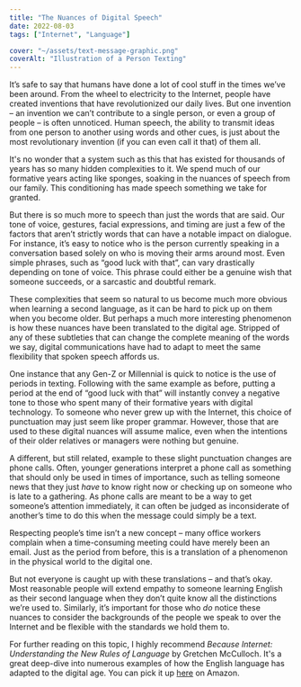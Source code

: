 ```yaml
---
title: "The Nuances of Digital Speech"
date: 2022-08-03
tags: ["Internet", "Language"]

cover: "~/assets/text-message-graphic.png"
coverAlt: "Illustration of a Person Texting"
---
```


It’s safe to say that humans have done a lot of cool stuff in the times we’ve been around. From the wheel to electricity to the Internet, people have created inventions that have revolutionized our daily lives. But one invention – an invention we can’t contribute to a single person, or even a group of people – is often unnoticed. Human speech, the ability to transmit ideas from one person to another using words and other cues, is just about the most revolutionary invention (if you can even call it that) of them all.

It's no wonder that a system such as this that has existed for thousands of years has so many hidden complexities to it. We spend much of our formative years acting like sponges, soaking in the nuances of speech from our family. This conditioning has made speech something we take for granted.

But there is so much more to speech than just the words that are said. Our tone of voice, gestures, facial expressions, and timing are just a few of the factors that aren’t strictly words that can have a notable impact on dialogue. For instance, it’s easy to notice who is the person currently speaking in a conversation based solely on who is moving their arms around most. Even simple phrases, such as “good luck with that”, can vary drastically depending on tone of voice. This phrase could either be a genuine wish that someone succeeds, or a sarcastic and doubtful remark.

These complexities that seem so natural to us become much more obvious when learning a second language, as it can be hard to pick up on them when you become older. But perhaps a much more interesting phenomenon is how these nuances have been translated to the digital age. Stripped of any of these subtleties that can change the complete meaning of the words we say, digital communications have had to adapt to meet the same flexibility that spoken speech affords us.

One instance that any Gen-Z or Millennial is quick to notice is the use of periods in texting. Following with the same example as before, putting a period at the end of “good luck with that” will instantly convey a negative tone to those who spent many of their formative years with digital technology. To someone who never grew up with the Internet, this choice of punctuation may just seem like proper grammar. However, those that are used to these digital nuances will assume malice, even when the intentions of their older relatives or managers were nothing but genuine.

A different, but still related, example to these slight punctuation changes are phone calls. Often, younger generations interpret a phone call as something that should only be used in times of importance, such as telling someone news that they just _have_ to know right now or checking up on someone who is late to a gathering. As phone calls are meant to be a way to get someone’s attention immediately, it can often be judged as inconsiderate of another’s time to do this when the message could simply be a text.

Respecting people’s time isn’t a new concept – many office workers complain when a time-consuming meeting could have merely been an email. Just as the period from before, this is a translation of a phenomenon in the physical world to the digital one.

But not everyone is caught up with these translations – and that’s okay. Most reasonable people will extend empathy to someone learning English as their second language when they don’t quite know all the distinctions we’re used to. Similarly, it’s important for those who _do_ notice these nuances to consider the backgrounds of the people we speak to over the Internet and be flexible with the standards we hold them to.

For further reading on this topic, I highly recommend _Because Internet: Understanding the New Rules of Language_ by Gretchen McCulloch. It's a great deep-dive into numerous examples of how the English language has adapted to the digital age. You can pick it up [here](https://www.amazon.com/Because-Internet-Understanding-Rules-Language/dp/0735210942/) on Amazon.
